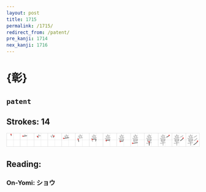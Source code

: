 ```yaml
---
layout: post
title: 1715
permalink: /1715/
redirect_from: /patent/
pre_kanji: 1714
nex_kanji: 1716
---
```


# {彰}

## `patent`

## Strokes: 14

<div class="stroke"><img src="../images/E5BDB0.png" /></div>

## Reading:

### On-Yomi: ショウ
